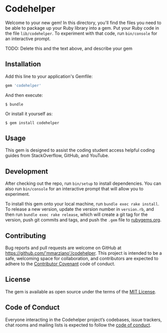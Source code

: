 # Codehelper

Welcome to your new gem! In this directory, you'll find the files you need to be able to package up your Ruby library into a gem. Put your Ruby code in the file `lib/codehelper`. To experiment with that code, run `bin/console` for an interactive prompt.

TODO: Delete this and the text above, and describe your gem

## Installation

Add this line to your application's Gemfile:

```ruby
gem 'codehelper'
```

And then execute:

    $ bundle

Or install it yourself as:

    $ gem install codehelper

## Usage

This gem is designed to assist the coding student access helpful coding guides from StackOverflow, GitHub, and YouTube.  

## Development

After checking out the repo, run `bin/setup` to install dependencies. You can also run `bin/console` for an interactive prompt that will allow you to experiment.

To install this gem onto your local machine, run `bundle exec rake install`. To release a new version, update the version number in `version.rb`, and then run `bundle exec rake release`, which will create a git tag for the version, push git commits and tags, and push the `.gem` file to [rubygems.org](https://rubygems.org).

## Contributing

Bug reports and pull requests are welcome on GitHub at https://github.com/'mmarziano'/codehelper. This project is intended to be a safe, welcoming space for collaboration, and contributors are expected to adhere to the [Contributor Covenant](http://contributor-covenant.org) code of conduct.

## License

The gem is available as open source under the terms of the [MIT License](https://opensource.org/licenses/MIT).

## Code of Conduct

Everyone interacting in the Codehelper project’s codebases, issue trackers, chat rooms and mailing lists is expected to follow the [code of conduct](https://github.com/'mmarziano'/codehelper/blob/master/CODE_OF_CONDUCT.md).
